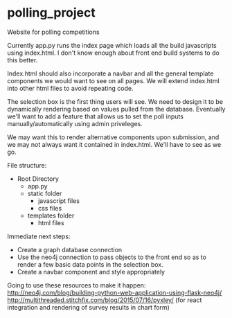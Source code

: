 # polling_project
Website for polling competitions 

Currently app.py runs the index page which loads all the build javascripts using index.html. I don't know enough about front end build systems to do this better. 

Index.html should also incorporate a navbar and all the general template components we would want to see on all pages. We will extend index.html into other html files to avoid repeating code.



The selection box is the first thing users will see. We need to design it to be dynamically rendering based on values pulled from the database. Eventually we'll want to add a feature that allows us to set the poll inputs manually/automatically using admin priveleges. 

We may want this to render alternative components upon submission, and we may not always want it contained in index.html. We'll have to see as we go. 

File structure:
  - Root Directory
    - app.py
    - static folder
      - javascript files
      - css files
    - templates folder
      - html files


Immediate next steps:
  - Create a graph database connection 
  - Use the neo4j connection to pass objects to the front end so as to render a few basic data points in the selection box.
  - Create a navbar component and style appropriately


Going to use these resources to make it happen:
  http://neo4j.com/blog/building-python-web-application-using-flask-neo4j/
  http://multithreaded.stitchfix.com/blog/2015/07/16/pyxley/ (for react integration and rendering of survey results in chart form)